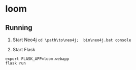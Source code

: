 # loom

## Running

1. Start Neo4j
``` cd \path\to\neo4j;  bin\neo4j.bat console ```

2. Start Flask
```
export FLASK_APP=loom.webapp
flask run
```
